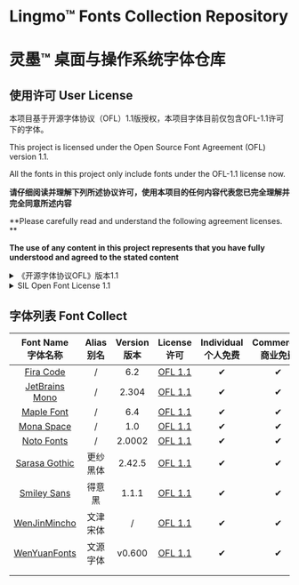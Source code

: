 

# Lingmo™ Fonts Collection Repository

# 灵墨™ 桌面与操作系统字体仓库

## 使用许可 User License

本项目基于开源字体协议（OFL）1.1版授权，本项目字体目前仅包含OFL-1.1许可下的字体。

This project is licensed under the Open Source Font Agreement (OFL) version 1.1.

All the fonts in this project only include fonts under the OFL-1.1 license now.

**请仔细阅读并理解下列所述协议许可，使用本项目的任何内容代表您已完全理解并完全同意所述内容**

**Please carefully read and understand the following agreement licenses. **

**The use of any content in this project represents that you have fully understood and agreed to the stated content**

<details>
<summary>《开源字体协议OFL》版本1.1</summary>
序言

开放式字体许可证（OFL）的目标是促进世界范围内协作式字体项目的发展，支持学术界和语言界的字体创建工作，并提供一个自由开放的框架，在这个框架中，字体可以与其他人合作共享和改进。

OFL允许许可字体自由使用、研究、修改和重新分发，只要它们不是自己出售的。字体，包括任何衍生作品，可以捆绑、嵌入、重新分发和/或与任何软件一起出售，前提是衍生作品不使用任何保留名称。但是，字体和衍生产品不能在任何其他类型的许可下发布。在本许可证下保留字体的要求不适用于使用字体或其衍生物创建的任何文档。

定义

“字体软件”是指版权持有人根据本许可证发布的文件集，并清楚地标记为该文件集。这可能包括源文件、构建脚本和文档。

“保留字体名称”指版权声明后指定的任何名称。

“原始版本”是指版权所有者分发的字体软件组件的集合。

“修改版本”是指通过添加、删除或替换（部分或全部）原始版本的任何组件、更改格式或将字体软件移植到新环境而产生的任何衍生产品。

“作者”是指任何设计师、工程师、程序员、技术作家或其他对字体软件作出贡献的人。

许可和条件

特此免费授予获得字体软件副本的任何人使用、研究、复制、合并、嵌入、修改、重新分发和出售字体软件的修改和未修改副本的权限，但须符合以下条件：

1） 字体软件及其任何单个组件（原始版本或修改版本）均不得自行销售。

2） 字体软件的原始或修改版本可与任何软件捆绑、重新分发和/或出售，前提是每份副本包含上述版权声明和本许可证。这些可以作为独立文本文件、人类可读的标题或文本或二进制文件中的适当机器可读元数据字段包括，只要这些字段可以被用户轻松查看。

3） 除非获得相应版权持有人的明确书面许可，否则字体软件的任何修改版本均不得使用保留字体名称。此限制仅适用于呈现给用户的主字体名称。

4） 版权持有人或字体软件作者的姓名不得用于宣传、背书或宣传任何修改版本，除非确认版权持有人和作者的贡献或获得其明确书面许可。

5） 字体软件，无论是修改的还是未修改的，无论是部分还是全部，都必须根据本许可证进行分发，并且不得根据任何其他许可证进行分发。本许可证对字体的要求不适用于使用字体软件创建的任何文档。

终止授权

如果不满足上述任何条件，本许可证将无效。

免责声明

字体软件按“原样”提供，无任何明示或暗示的担保，包括但不限于对适销性、适用于特定用途以及不侵犯版权、专利、商标或其他权利的任何担保。在任何情况下，版权持有人均不对因使用或无法使用字体软件或字体软件的其他交易而产生的任何索赔、损害赔偿或其他责任承担责任，包括任何一般、特殊、间接、附带或后果性损害赔偿，无论是合同诉讼、侵权诉讼还是其他诉讼。
</details>

<details>
<summary>SIL Open Font License 1.1</summary>
PREAMBLE

The goals of the Open Font License (OFL) are to stimulate worldwide development of collaborative font projects, to support the font creation efforts of academic and linguistic communities, and to provide a free and open framework in which fonts may be shared and improved in partnership with others.

The OFL allows the licensed fonts to be used, studied, modified and redistributed freely as long as they are not sold by themselves. The fonts, including any derivative works, can be bundled, embedded, redistributed and/or sold with any software provided that any reserved names are not used by derivative works. The fonts and derivatives, however, cannot be released under any other type of license. The requirement for fonts to remain under this license does not apply to any document created using the fonts or their derivatives.

DEFINITIONS

“Font Software” refers to the set of files released by the Copyright Holder(s) under this license and clearly marked as such. This may include source files, build scripts and documentation.

“Reserved Font Name” refers to any names specified as such after the copyright statement(s).

“Original Version” refers to the collection of Font Software components as distributed by the Copyright Holder(s).

“Modified Version” refers to any derivative made by adding to, deleting, or substituting — in part or in whole — any of the components of the Original Version, by changing formats or by porting the Font Software to a new environment.

“Author” refers to any designer, engineer, programmer, technical writer or other person who contributed to the Font Software.

PERMISSION & CONDITIONS

Permission is hereby granted, free of charge, to any person obtaining a copy of the Font Software, to use, study, copy, merge, embed, modify, redistribute, and sell modified and unmodified copies of the Font Software, subject to the following conditions:

1) Neither the Font Software nor any of its individual components, in Original or Modified Versions, may be sold by itself.

2) Original or Modified Versions of the Font Software may be bundled, redistributed and/or sold with any software, provided that each copy contains the above copyright notice and this license. These can be included either as stand-alone text files, human-readable headers or in the appropriate machine-readable metadata fields within text or binary files as long as those fields can be easily viewed by the user.

3) No Modified Version of the Font Software may use the Reserved Font Name(s) unless explicit written permission is granted by the corresponding Copyright Holder. This restriction only applies to the primary font name as presented to the users.

4) The name(s) of the Copyright Holder(s) or the Author(s) of the Font Software shall not be used to promote, endorse or advertise any Modified Version, except to acknowledge the contribution(s) of the Copyright Holder(s) and the Author(s) or with their explicit written permission.

5) The Font Software, modified or unmodified, in part or in whole, must be distributed entirely under this license, and must not be distributed under any other license. The requirement for fonts to remain under this license does not apply to any document created using the Font Software.

TERMINATION

This license becomes null and void if any of the above conditions are not met.

DISCLAIMER

THE FONT SOFTWARE IS PROVIDED “AS IS”, WITHOUT WARRANTY OF ANY KIND, EXPRESS OR IMPLIED, INCLUDING BUT NOT LIMITED TO ANY WARRANTIES OF MERCHANTABILITY, FITNESS FOR A PARTICULAR PURPOSE AND NONINFRINGEMENT OF COPYRIGHT, PATENT, TRADEMARK, OR OTHER RIGHT. IN NO EVENT SHALL THE COPYRIGHT HOLDER BE LIABLE FOR ANY CLAIM, DAMAGES OR OTHER LIABILITY, INCLUDING ANY GENERAL, SPECIAL, INDIRECT, INCIDENTAL, OR CONSEQUENTIAL DAMAGES, WHETHER IN AN ACTION OF CONTRACT, TORT OR OTHERWISE, ARISING FROM, OUT OF THE USE OR INABILITY TO USE THE FONT SOFTWARE OR FROM OTHER DEALINGS IN THE FONT SOFTWARE.
</details>

## 字体列表 Font Collect

|                    Font Name<br/>字体名称                    | Alias<br/>别名 | Version<br/>版本 |                       License<br/>许可                       | Individual<br/>个人免费 | Commercial<br/>商业免费 | 西文 | 简中 | 繁中 | 日语 | 韩文 | Repository<br/>仓库路径 |
| :----------------------------------------------------------: | :------------: | :--------------: | :----------------------------------------------------------: | :---------------------: | :---------------------: | ---- | ---- | ---- | ---- | ---- | :---------------------: |
|       [Fira Code](https://github.com/tonsky/FiraCode)        |       /        |       6.2        | [OFL 1.1](https://github.com/tonsky/FiraCode/blob/main/LICENSE) |            ✔            |            ✔            | ✔    | ✔    | ✔    | ✔    | ✔    |                         |
| [JetBrains Mono](https://github.com/JetBrains/JetBrainsMono) |       /        |      2.304       | [OFL 1.1](https://github.com/JetBrains/JetBrainsMono/blob/main/OFL.txt) |            ✔            |            ✔            | ✔    | ✔    |      |      |      |                         |
|   [Maple Font](https://github.com/subframe7536/maple-font)   |       /        |       6.4        | [OFL 1.1](https://github.com/subframe7536/maple-font/blob/main/OFL.txt) |            ✔            |            ✔            | ✔    | ✔    |      |      |      |                         |
|    [Mona Space](https://github.com/githubnext/monaspace)     |       /        |       1.0        | [OFL 1.1](https://github.com/githubnext/monaspace/blob/main/LICENSE) |            ✔            |            ✔            | ✔    | ✔    |      |      |      |                         |
|     [Noto Fonts](https://github.com/notofonts/noto-cjk)      |       /        |      2.0002      | [OFL 1.1](https://github.com/notofonts/noto-cjk/blob/main/LICENSE) |            ✔            |            ✔            | ✔    | ✔    |      |      |      |                         |
|  [Sarasa Gothic](https://github.com/be5invis/Sarasa-Gothic)  |    更纱黑体    |      2.42.5      | [OFL 1.1](https://github.com/be5invis/Sarasa-Gothic/blob/main/LICENSE) |            ✔            |            ✔            | ✔    | ✔    |      |      |      |                         |
| [Smiley Sans](https://github.com/atelier-anchor/smiley-sans) |     得意黑     |      1.1.1       | [OFL 1.1](https://github.com/atelier-anchor/smiley-sans/blob/main/LICENSE) |            ✔            |            ✔            | ✔    | ✔    |      |      |      |                         |
|   [WenJinMincho](https://gitee.com/takushun/WenJinMincho)    |    文津宋体    |        /         | [OFL 1.1](https://github.com/kingsunsun2012/wenjinmincho/blob/main/LICENSE-zh.md) |            ✔            |            ✔            | ✔    | ✔    |      |      |      |                         |
| [WenYuanFonts](https://github.com/takushun-wu/WenYuanFonts)  |    文源字体    |      v0.600      | [OFL 1.1](https://github.com/takushun-wu/WenYuanFonts/blob/main/LICENSE-zh.md) |            ✔            |            ✔            | ✔    | ✔    |      |      |      |                         |
|                                                              |                |                  |                                                              |                         |                         |      |      |      |      |      |                         |
|                                                              |                |                  |                                                              |                         |                         |      |      |      |      |      |                         |

